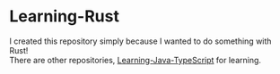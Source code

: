 # Learning-Rust

I created this repository simply because I wanted to do something with Rust!  
There are other repositories, [Learning-Java-TypeScript](https://github.com/bella2391/Learning-Java-TypeScript.git) for learning.  
